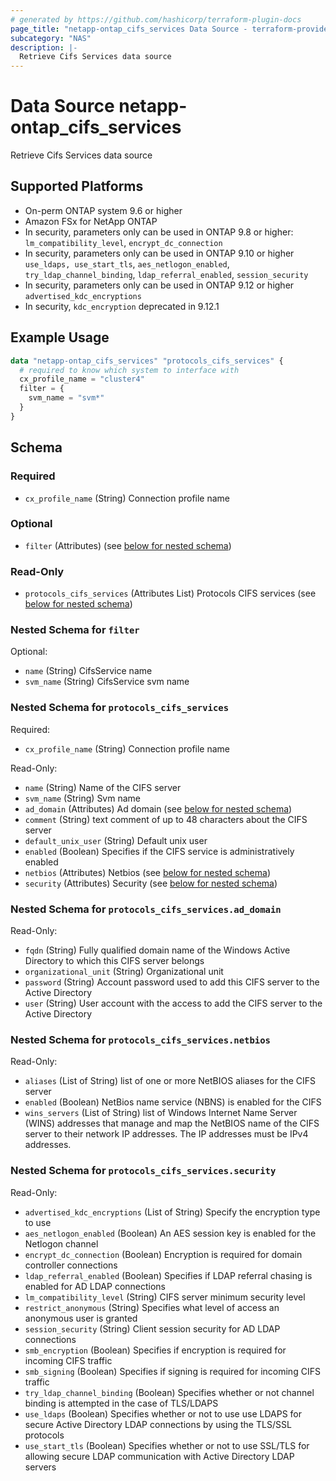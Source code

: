 ```yaml
---
# generated by https://github.com/hashicorp/terraform-plugin-docs
page_title: "netapp-ontap_cifs_services Data Source - terraform-provider-netapp-ontap"
subcategory: "NAS"
description: |-
  Retrieve Cifs Services data source
---
```


# Data Source netapp-ontap_cifs_services

Retrieve Cifs Services data source

## Supported Platforms
* On-perm ONTAP system 9.6 or higher
* Amazon FSx for NetApp ONTAP
* In security, parameters only can be used in ONTAP 9.8 or higher:
  `lm_compatibility_level`, `encrypt_dc_connection`
* In security, parameters only can be used in ONTAP 9.10 or higher
  `use_ldaps, use_start_tls`, `aes_netlogon_enabled`, `try_ldap_channel_binding`, `ldap_referral_enabled`, `session_security`
* In security, parameters only can be used in ONTAP 9.12 or higher
  `advertised_kdc_encryptions`
* In security, `kdc_encryption` deprecated in 9.12.1

## Example Usage
```terraform
data "netapp-ontap_cifs_services" "protocols_cifs_services" {
  # required to know which system to interface with
  cx_profile_name = "cluster4"
  filter = {
    svm_name = "svm*"
  }
}
```

<!-- schema generated by tfplugindocs -->
## Schema

### Required

- `cx_profile_name` (String) Connection profile name

### Optional

- `filter` (Attributes) (see [below for nested schema](#nestedatt--filter))

### Read-Only

- `protocols_cifs_services` (Attributes List) Protocols CIFS services (see [below for nested schema](#nestedatt--protocols_cifs_services))

<a id="nestedatt--filter"></a>
### Nested Schema for `filter`

Optional:

- `name` (String) CifsService name
- `svm_name` (String) CifsService svm name


<a id="nestedatt--protocols_cifs_services"></a>
### Nested Schema for `protocols_cifs_services`

Required:

- `cx_profile_name` (String) Connection profile name

Read-Only:

- `name` (String) Name of the CIFS server
- `svm_name` (String) Svm name
- `ad_domain` (Attributes) Ad domain (see [below for nested schema](#nestedatt--protocols_cifs_services--ad_domain))
- `comment` (String) text comment of up to 48 characters about the CIFS server
- `default_unix_user` (String) Default unix user
- `enabled` (Boolean) Specifies if the CIFS service is administratively enabled
- `netbios` (Attributes) Netbios (see [below for nested schema](#nestedatt--protocols_cifs_services--netbios))
- `security` (Attributes) Security (see [below for nested schema](#nestedatt--protocols_cifs_services--security))

<a id="nestedatt--protocols_cifs_services--ad_domain"></a>
### Nested Schema for `protocols_cifs_services.ad_domain`

Read-Only:

- `fqdn` (String) Fully qualified domain name of the Windows Active Directory to which this CIFS server belongs
- `organizational_unit` (String) Organizational unit
- `password` (String) Account password used to add this CIFS server to the Active Directory
- `user` (String) User account with the access to add the CIFS server to the Active Directory


<a id="nestedatt--protocols_cifs_services--netbios"></a>
### Nested Schema for `protocols_cifs_services.netbios`

Read-Only:

- `aliases` (List of String) list of one or more NetBIOS aliases for the CIFS server
- `enabled` (Boolean) NetBios name service (NBNS) is enabled for the CIFS
- `wins_servers` (List of String) list of Windows Internet Name Server (WINS) addresses that manage and map the NetBIOS name of the CIFS server to their network IP addresses. The IP addresses must be IPv4 addresses.


<a id="nestedatt--protocols_cifs_services--security"></a>
### Nested Schema for `protocols_cifs_services.security`

Read-Only:

- `advertised_kdc_encryptions` (List of String) Specify the encryption type to use
- `aes_netlogon_enabled` (Boolean) An AES session key is enabled for the Netlogon channel
- `encrypt_dc_connection` (Boolean) Encryption is required for domain controller connections
- `ldap_referral_enabled` (Boolean) Specifies if LDAP referral chasing is enabled for AD LDAP connections
- `lm_compatibility_level` (String) CIFS server minimum security level
- `restrict_anonymous` (String) Specifies what level of access an anonymous user is granted
- `session_security` (String) Client session security for AD LDAP connections
- `smb_encryption` (Boolean) Specifies if encryption is required for incoming CIFS traffic
- `smb_signing` (Boolean) Specifies if signing is required for incoming CIFS traffic
- `try_ldap_channel_binding` (Boolean) Specifies whether or not channel binding is attempted in the case of TLS/LDAPS
- `use_ldaps` (Boolean) Specifies whether or not to use use LDAPS for secure Active Directory LDAP connections by using the TLS/SSL protocols
- `use_start_tls` (Boolean) Specifies whether or not to use SSL/TLS for allowing secure LDAP communication with Active Directory LDAP servers


